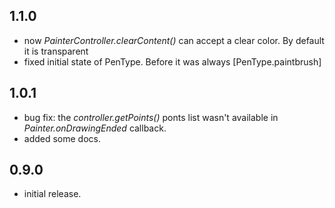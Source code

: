 ## 1.1.0
* now *PainterController.clearContent()* can accept a clear color. By default it is transparent
* fixed initial state of PenType. Before it was always [PenType.paintbrush]

## 1.0.1
* bug fix: the *controller.getPoints()* ponts list wasn't available in *Painter.onDrawingEnded* callback.
* added some docs.

## 0.9.0
* initial release.
